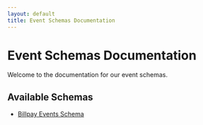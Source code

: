 ```yaml
---
layout: default
title: Event Schemas Documentation
---
```


# Event Schemas Documentation

Welcome to the documentation for our event schemas.

## Available Schemas

- [Billpay Events Schema](schemas/billpay.html)
